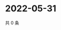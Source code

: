 # 2022-05-31

共 0 条

<!-- BEGIN WEIBO -->
<!-- 最后更新时间 Tue May 31 2022 22:17:05 GMT+0800 (China Standard Time) -->

<!-- END WEIBO -->
